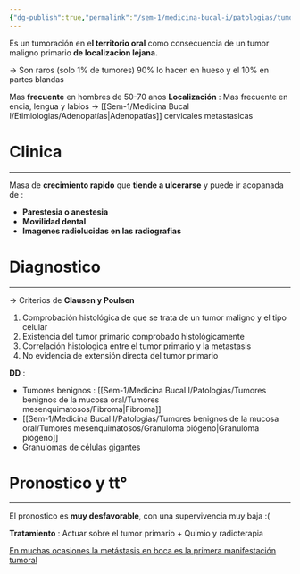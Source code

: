 ```yaml
---
{"dg-publish":true,"permalink":"/sem-1/medicina-bucal-i/patologias/tumores-malignos-de-la-mucosa-oral/metastasis-de-partes-blandas/"}
---
```


Es un tumoración en e**l territorio oral** como consecuencia de un tumor maligno primario **de localizacion lejana.**

→ Son raros (solo 1% de tumores)
90% lo hacen en hueso y el 10% en partes blandas

Mas **frecuente** en hombres de 50-70 anos
**Localización** : Mas frecuente en encia, lengua y labios
→ [[Sem-1/Medicina Bucal I/Etimiologias/Adenopatías\|Adenopatías]] cervicales metastasicas

# Clinica
---

Masa de **crecimiento rapido** que **tiende a ulcerarse** y puede ir acopanada de : 
- **Parestesia o anestesia**
- **Movilidad dental**
- **Imagenes radiolucidas en las radiografias**

# Diagnostico
---

→ Criterios de **Clausen y Poulsen**
1. Comprobación histológica de que se trata de un tumor maligno y el tipo celular
2. Existencia del tumor primario comprobado histológicamente
3. Correlación histologica entre el tumor primario y la metastasis
4. No evidencia de extensión directa del tumor primario

**DD** : 
- Tumores benignos : [[Sem-1/Medicina Bucal I/Patologias/Tumores benignos de la mucosa oral/Tumores mesenquimatosos/Fibroma\|Fibroma]]
- [[Sem-1/Medicina Bucal I/Patologias/Tumores benignos de la mucosa oral/Tumores mesenquimatosos/Granuloma piógeno\|Granuloma piógeno]]
- Granulomas de células gigantes

# Pronostico y tt°
---

El pronostico es **muy desfavorable**, con una supervivencia muy baja :(

**Tratamiento** : Actuar sobre el tumor primario + Quimio y radioterapia

<u>En muchas ocasiones la metástasis en boca es la primera manifestación tumoral</u>
